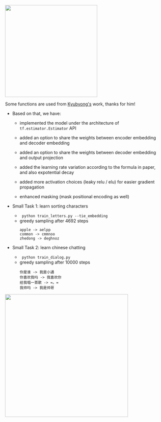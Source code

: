 <img src="https://github.com/zhedongzheng/finch/blob/master/assets/transformer.png" width="300">

Some functions are used from [Kyubyong's](https://github.com/Kyubyong/transformer) work, thanks for him!

* Based on that, we have:
  * implemented the model under the architecture of ```tf.estimator.Estimator``` API
  
  * added an option to share the weights between encoder embedding and decoder embedding
  
  * added an option to share the weights between decoder embedding and output projection
  
  * added the learning rate variation according to the formula in paper, and also expotential decay
  
  * added more activation choices (leaky relu / elu) for easier gradient propagation
  
  * enhanced masking (mask positional encoding as well)

* Small Task 1: learn sorting characters
    * ``` python train_letters.py --tie_embedding```
    * greedy sampling after 4692 steps
        ```
        apple -> aelpp
        common -> cmmnoo
        zhedong -> deghnoz
        ```
* Small Task 2: learn chinese chatting
    * ``` python train_dialog.py```
    * greedy sampling after 10000 steps
        ```
        你是谁 -> 我是小通
        你喜欢我吗 -> 我喜欢你
        给我唱一首歌 -> =。=
        我帅吗 -> 我是帅哥
        ```
<img src="https://github.com/zhedongzheng/finch/blob/master/assets/transform20fps.gif" height='400'>
